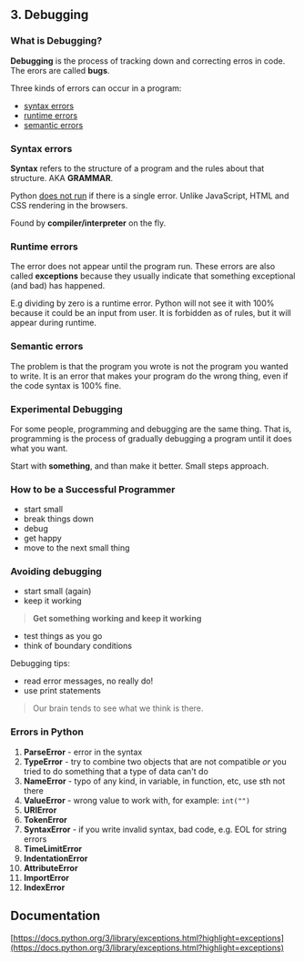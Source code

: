 ## 3. Debugging
### What is Debugging?

**Debugging** is the process of tracking down and correcting erros in code. The erors are called **bugs**.

Three kinds of errors can occur in a program: 

* [syntax errors](http://en.wikipedia.org/wiki/Syntax_error)
* [runtime errors](http://en.wikipedia.org/wiki/Runtime_error)
* [semantic errors](http://en.wikipedia.org/wiki/Logic_error)

### Syntax errors

**Syntax** refers to the structure of a program and the rules about that structure. AKA **GRAMMAR**.

Python <u>does not run</u> if there is a single error. Unlike JavaScript, HTML and CSS rendering in the browsers.

Found by **compiler/interpreter** on the fly.

### Runtime errors

The error does not appear until the program run. These errors are also called **exceptions** because they usually indicate that something exceptional (and bad) has happened.

E.g dividing by zero is a runtime error. Python will not see it with 100% because it could be an input from user. It is forbidden as of rules, but it will appear during runtime. 

### Semantic errors

The problem is that the program you wrote is not the program you wanted to write. It is an error that makes your program do the wrong thing, even if the code syntax is 100% fine.

### Experimental Debugging

For some people, programming and debugging are the same thing. That is, programming is the process of gradually debugging a program until it does what you want. 

Start with **something**, and than make it better. Small steps approach.

### How to be a Successful Programmer

* start small
* break things down
* debug
* get happy
* move to the next small thing

###  Avoiding debugging

* start small (again)
* keep it working

> **Get something working and keep it working**

* test things as you go
* think of boundary conditions

Debugging tips:

* read error messages, no really do!
* use print statements

> Our brain tends to see what we think is there.

### Errors in Python

1. **ParseError** - error in the syntax
2. **TypeError** - try to combine two objects that are not compatible *or* you tried to do something that a type of data can't do
3. **NameError** - typo of any kind, in variable, in function, etc, use sth not there
4. **ValueError** -  wrong value to work with, for example: `int("")`
5. **URIError**
6. **TokenError**
7. **SyntaxError** -  if you write invalid syntax, bad code, e.g. EOL for string errors
8. **TimeLimitError**
9. **IndentationError**
10. **AttributeError**
11. **ImportError**
12. **IndexError**


## Documentation

[https://docs.python.org/3/library/exceptions.html?highlight=exceptions](https://docs.python.org/3/library/exceptions.html?highlight=exceptions)